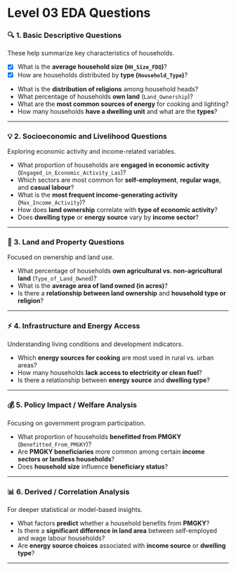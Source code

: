 # Level 03 EDA Questions 

### 🔍 1. Basic Descriptive Questions

These help summarize key characteristics of households.

* [x] What is the **average household size (`HH_Size_FDQ`)**?
* [x] How are households distributed by **type (`Household_Type`)**?
* What is the **distribution of religions** among household heads?
* What percentage of households **own land** (`Land_Ownership`)?
* What are the **most common sources of energy** for cooking and lighting?
* How many households **have a dwelling unit** and what are the **types**?

---

### 💡 2. Socioeconomic and Livelihood Questions

Exploring economic activity and income-related variables.

* What proportion of households are **engaged in economic activity** (`Engaged_in_Economic_Activity_Las`)?
* Which sectors are most common for **self-employment**, **regular wage**, and **casual labour**?
* What is the **most frequent income-generating activity** (`Max_Income_Activity`)?
* How does **land ownership** correlate with **type of economic activity**?
* Does **dwelling type** or **energy source** vary by **income sector**?

---

### 🌾 3. Land and Property Questions

Focused on ownership and land use.

* What percentage of households **own agricultural vs. non-agricultural land** (`Type_of_Land_Owned`)?
* What is the **average area of land owned (in acres)**?
* Is there a **relationship between land ownership** and **household type or religion**?

---

### ⚡ 4. Infrastructure and Energy Access

Understanding living conditions and development indicators.

* Which **energy sources for cooking** are most used in rural vs. urban areas?
* How many households **lack access to electricity or clean fuel**?
* Is there a relationship between **energy source** and **dwelling type**?

---

### 💰 5. Policy Impact / Welfare Analysis

Focusing on government program participation.

* What proportion of households **benefitted from PMGKY** (`Benefitted_From_PMGKY`)?
* Are **PMGKY beneficiaries** more common among certain **income sectors or landless households**?
* Does **household size** influence **beneficiary status**?

---

### 📊 6. Derived / Correlation Analysis

For deeper statistical or model-based insights.

* What factors **predict** whether a household benefits from **PMGKY**?
* Is there a **significant difference in land area** between self-employed and wage labour households?
* Are **energy source choices** associated with **income source** or **dwelling type**?

---
